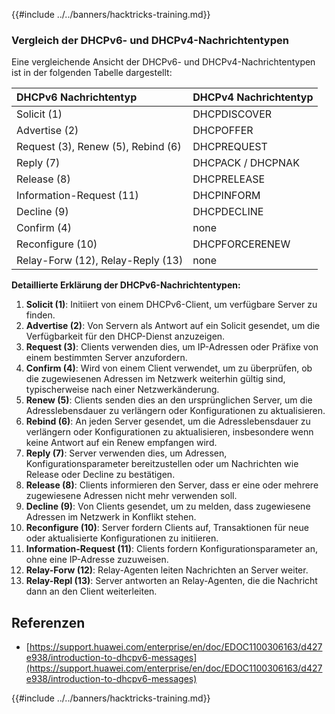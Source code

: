 {{#include ../../banners/hacktricks-training.md}}

### Vergleich der DHCPv6- und DHCPv4-Nachrichtentypen

Eine vergleichende Ansicht der DHCPv6- und DHCPv4-Nachrichtentypen ist in der folgenden Tabelle dargestellt:

| DHCPv6 Nachrichtentyp              | DHCPv4 Nachrichtentyp |
| :--------------------------------- | :-------------------- |
| Solicit (1)                        | DHCPDISCOVER          |
| Advertise (2)                      | DHCPOFFER             |
| Request (3), Renew (5), Rebind (6) | DHCPREQUEST           |
| Reply (7)                          | DHCPACK / DHCPNAK     |
| Release (8)                        | DHCPRELEASE           |
| Information-Request (11)           | DHCPINFORM            |
| Decline (9)                        | DHCPDECLINE           |
| Confirm (4)                        | none                  |
| Reconfigure (10)                   | DHCPFORCERENEW        |
| Relay-Forw (12), Relay-Reply (13)  | none                  |

**Detaillierte Erklärung der DHCPv6-Nachrichtentypen:**

1. **Solicit (1)**: Initiiert von einem DHCPv6-Client, um verfügbare Server zu finden.
2. **Advertise (2)**: Von Servern als Antwort auf ein Solicit gesendet, um die Verfügbarkeit für den DHCP-Dienst anzuzeigen.
3. **Request (3)**: Clients verwenden dies, um IP-Adressen oder Präfixe von einem bestimmten Server anzufordern.
4. **Confirm (4)**: Wird von einem Client verwendet, um zu überprüfen, ob die zugewiesenen Adressen im Netzwerk weiterhin gültig sind, typischerweise nach einer Netzwerkänderung.
5. **Renew (5)**: Clients senden dies an den ursprünglichen Server, um die Adresslebensdauer zu verlängern oder Konfigurationen zu aktualisieren.
6. **Rebind (6)**: An jeden Server gesendet, um die Adresslebensdauer zu verlängern oder Konfigurationen zu aktualisieren, insbesondere wenn keine Antwort auf ein Renew empfangen wird.
7. **Reply (7)**: Server verwenden dies, um Adressen, Konfigurationsparameter bereitzustellen oder um Nachrichten wie Release oder Decline zu bestätigen.
8. **Release (8)**: Clients informieren den Server, dass er eine oder mehrere zugewiesene Adressen nicht mehr verwenden soll.
9. **Decline (9)**: Von Clients gesendet, um zu melden, dass zugewiesene Adressen im Netzwerk in Konflikt stehen.
10. **Reconfigure (10)**: Server fordern Clients auf, Transaktionen für neue oder aktualisierte Konfigurationen zu initiieren.
11. **Information-Request (11)**: Clients fordern Konfigurationsparameter an, ohne eine IP-Adresse zuzuweisen.
12. **Relay-Forw (12)**: Relay-Agenten leiten Nachrichten an Server weiter.
13. **Relay-Repl (13)**: Server antworten an Relay-Agenten, die die Nachricht dann an den Client weiterleiten.

## Referenzen

- [https://support.huawei.com/enterprise/en/doc/EDOC1100306163/d427e938/introduction-to-dhcpv6-messages](https://support.huawei.com/enterprise/en/doc/EDOC1100306163/d427e938/introduction-to-dhcpv6-messages)

{{#include ../../banners/hacktricks-training.md}}
